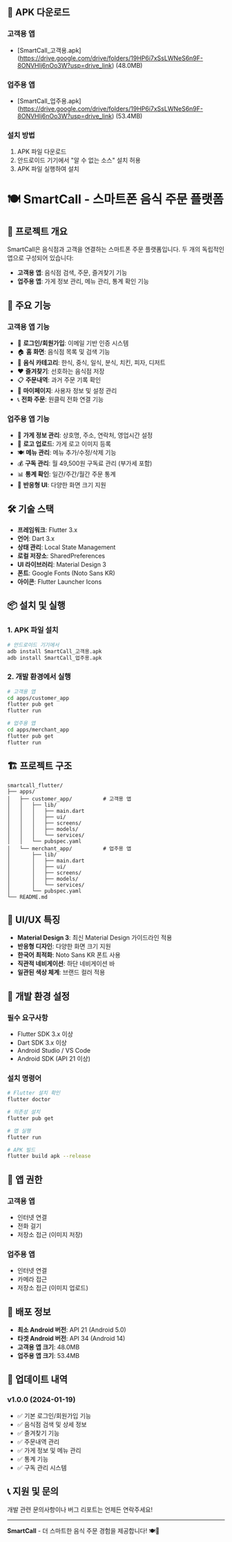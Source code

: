 ## 📱 APK 다운로드

### 고객용 앱
- [SmartCall_고객용.apk] (https://drive.google.com/drive/folders/19HP6i7xSsLWNeS6n9F-8ONVHlj6nOo3W?usp=drive_link) (48.0MB)

### 업주용 앱  
- [SmartCall_업주용.apk] (https://drive.google.com/drive/folders/19HP6i7xSsLWNeS6n9F-8ONVHlj6nOo3W?usp=drive_link) (53.4MB)

### 설치 방법
1. APK 파일 다운로드
2. 안드로이드 기기에서 "알 수 없는 소스" 설치 허용
3. APK 파일 실행하여 설치


# 🍽️ SmartCall - 스마트폰 음식 주문 플랫폼

## 📱 프로젝트 개요

SmartCall은 음식점과 고객을 연결하는 스마트폰 주문 플랫폼입니다. 두 개의 독립적인 앱으로 구성되어 있습니다:

- **고객용 앱**: 음식점 검색, 주문, 즐겨찾기 기능
- **업주용 앱**: 가게 정보 관리, 메뉴 관리, 통계 확인 기능

## 🎯 주요 기능

### 고객용 앱 기능
- 🔐 **로그인/회원가입**: 이메일 기반 인증 시스템
- 🏠 **홈 화면**: 음식점 목록 및 검색 기능
- 🍕 **음식 카테고리**: 한식, 중식, 일식, 분식, 치킨, 피자, 디저트
- ❤️ **즐겨찾기**: 선호하는 음식점 저장
- 📋 **주문내역**: 과거 주문 기록 확인
- 👤 **마이페이지**: 사용자 정보 및 설정 관리
- 📞 **전화 주문**: 원클릭 전화 연결 기능

### 업주용 앱 기능
- 🏪 **가게 정보 관리**: 상호명, 주소, 연락처, 영업시간 설정
- 📸 **로고 업로드**: 가게 로고 이미지 등록
- 🍽️ **메뉴 관리**: 메뉴 추가/수정/삭제 기능
- 💰 **구독 관리**: 월 49,500원 구독료 관리 (부가세 포함)
- 📊 **통계 확인**: 일간/주간/월간 주문 통계
- 📱 **반응형 UI**: 다양한 화면 크기 지원

## 🛠️ 기술 스택

- **프레임워크**: Flutter 3.x
- **언어**: Dart 3.x
- **상태 관리**: Local State Management
- **로컬 저장소**: SharedPreferences
- **UI 라이브러리**: Material Design 3
- **폰트**: Google Fonts (Noto Sans KR)
- **아이콘**: Flutter Launcher Icons

## 📦 설치 및 실행

### 1. APK 파일 설치
```bash
# 안드로이드 기기에서
adb install SmartCall_고객용.apk
adb install SmartCall_업주용.apk
```

### 2. 개발 환경에서 실행
```bash
# 고객용 앱
cd apps/customer_app
flutter pub get
flutter run

# 업주용 앱
cd apps/merchant_app
flutter pub get
flutter run
```

## 🏗️ 프로젝트 구조

```
smartcall_flutter/
├── apps/
│   ├── customer_app/          # 고객용 앱
│   │   ├── lib/
│   │   │   ├── main.dart
│   │   │   ├── ui/
│   │   │   ├── screens/
│   │   │   ├── models/
│   │   │   └── services/
│   │   └── pubspec.yaml
│   └── merchant_app/          # 업주용 앱
│       ├── lib/
│       │   ├── main.dart
│       │   ├── ui/
│       │   ├── screens/
│       │   ├── models/
│       │   └── services/
│       └── pubspec.yaml
└── README.md
```

## 🎨 UI/UX 특징

- **Material Design 3**: 최신 Material Design 가이드라인 적용
- **반응형 디자인**: 다양한 화면 크기 지원
- **한국어 최적화**: Noto Sans KR 폰트 사용
- **직관적 네비게이션**: 하단 네비게이션 바
- **일관된 색상 체계**: 브랜드 컬러 적용

## 🔧 개발 환경 설정

### 필수 요구사항
- Flutter SDK 3.x 이상
- Dart SDK 3.x 이상
- Android Studio / VS Code
- Android SDK (API 21 이상)

### 설치 명령어
```bash
# Flutter 설치 확인
flutter doctor

# 의존성 설치
flutter pub get

# 앱 실행
flutter run

# APK 빌드
flutter build apk --release
```

## 📱 앱 권한

### 고객용 앱
- 인터넷 연결
- 전화 걸기
- 저장소 접근 (이미지 저장)

### 업주용 앱
- 인터넷 연결
- 카메라 접근
- 저장소 접근 (이미지 업로드)

## 🚀 배포 정보

- **최소 Android 버전**: API 21 (Android 5.0)
- **타겟 Android 버전**: API 34 (Android 14)
- **고객용 앱 크기**: 48.0MB
- **업주용 앱 크기**: 53.4MB

## 🔄 업데이트 내역

### v1.0.0 (2024-01-19)
- ✅ 기본 로그인/회원가입 기능
- ✅ 음식점 검색 및 상세 정보
- ✅ 즐겨찾기 기능
- ✅ 주문내역 관리
- ✅ 가게 정보 및 메뉴 관리
- ✅ 통계 기능
- ✅ 구독 관리 시스템

## 📞 지원 및 문의

개발 관련 문의사항이나 버그 리포트는 언제든 연락주세요!

---

**SmartCall** - 더 스마트한 음식 주문 경험을 제공합니다! 🍽️📱

